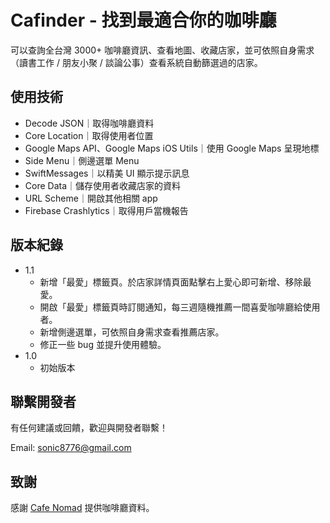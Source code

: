 # Cafinder - 找到最適合你的咖啡廳

可以查詢全台灣 3000+ 咖啡廳資訊、查看地圖、收藏店家，並可依照自身需求（讀書工作 / 朋友小聚 / 談論公事）查看系統自動篩選過的店家。

## 使用技術
- Decode JSON｜取得咖啡廳資料
- Core Location｜取得使用者位置
- Google Maps API、Google Maps iOS Utils｜使用 Google Maps 呈現地標
- Side Menu｜側邊選單 Menu
- SwiftMessages｜以精美 UI 顯示提示訊息
- Core Data｜儲存使用者收藏店家的資料
- URL Scheme｜開啟其他相關 app
- Firebase Crashlytics｜取得用戶當機報告

## 版本紀錄

* 1.1
    * 新增「最愛」標籤頁。於店家詳情頁面點擊右上愛心即可新增、移除最愛。
    * 開啟「最愛」標籤頁時訂閱通知，每三週隨機推薦一間喜愛咖啡廳給使用者。
    * 新增側邊選單，可依照自身需求查看推薦店家。
    * 修正一些 bug 並提升使用體驗。
* 1.0
    * 初始版本

## 聯繫開發者

有任何建議或回饋，歡迎與開發者聯繫！

Email: sonic8776@gmail.com

## 致謝

感謝 [Cafe Nomad](https://cafenomad.tw) 提供咖啡廳資料。
